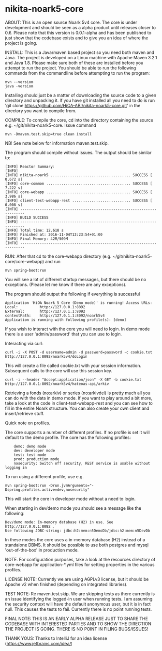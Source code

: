 # nikita-noark5-core
ABOUT:
This is an open source Noark 5v4 core. The core is under development and should be seen as a alpha product until
releases closer to 0.6. Please note that this version is 0.0.1-alpha and has been published to just show that the
codebase exists and to give you an idea of where the project is going.


INSTALL:
This is a Java/maven based project so you need both maven and Java. The project is developed on a Linux machine with
Apache Maven 3.2.1 and Java 1.8. Please make sure both of these are installed before you attempt to run the project.
You should be able to run the following commands from the commandline before attempting to run the program:

    mvn --version
    java -version

Installing should just be a matter of downloading the source code to a given directory and unpacking it. If you have git
installed all you need to do is run 'git clone https://github.com/HiOA-ABI/nikita-noark5-core.git' in the directory you
want to compile from.

COMPILE:
To compile the core, cd into the directory containing the source e.g. ~/git/nikita-noark5-core. Issue command

    mvn -Dmaven.test.skip=true clean install

NB! See note below for information maven.test.skip.

The program should compile without issues. The output should be similar to:

 	[INFO] Reactor Summary:
 	[INFO]
 	[INFO] nikita-noark5 ..................................... SUCCESS [  0.672 s]
 	[INFO] core-common ....................................... SUCCESS [  7.222 s]
 	[INFO] core-webapp ....................................... SUCCESS [  3.986 s]
 	[INFO] client-test-webapp-rest ........................... SUCCESS [  0.008 s]
 	[INFO] ------------------------------------------------------------------------
 	[INFO] BUILD SUCCESS
 	[INFO] ------------------------------------------------------------------------
 	[INFO] Total time: 12.618 s
 	[INFO] Finished at: 2016-11-04T13:23:54+01:00
 	[INFO] Final Memory: 42M/509M
 	[INFO] ------------------------------------------------------------------------

RUN:
After that cd to the core-webapp directory
(e.g. ~/git/nikita-noark5-core/core-webapp) and run

    mvn spring-boot:run

You will see a lot of different startup messages, but there should be no exceptions. (Please let me know if there are
any exceptions).

 The program should output the following if everything is successful

 	Application 'HiOA Noark 5 Core (Demo mode)' is running! Access URLs:
 	Local: 			http://127.0.0.1:8092
 	External: 		http://127.0.1.1:8092
 	contextPath: 	http://127.0.1.1:8092/noark5v4
 	Application is running with following profile(s): [demo]

If you wish to interact with the core you will need to login. In demo mode there is a user 'admin/password' that you can
use to login.

Interacting via curl:

    curl -i -X POST -d username=admin -d password=password -c cookie.txt http://127.0.0.1:8092/noark5v4/doLogin

This will create a file called cookie.txt with your session information. Subsequent calls to the core will use this
session key.

    curl -i --header "Accept:application/json" -X GET -b cookie.txt http://127.0.0.1:8092/noark5v4/hateoas-api/arkiv

Retrieving a fonds (no:arkiv) or series (no:arkivdel) is pretty much all you can do with the data in demo mode. If you
want to play around a bit more, take a look at the code in client-test-webapp-rest and you can see how to fill in the
entire Noark structure. You can also create your own client and insert/retrieve stuff.

Quick note on profiles.

The core supports a number of different profiles. If no profile is set it will default to the demo profile. The core has
 the following profiles:

        demo: demo mode
        dev: developer mode
        test: test mode
        prod: production mode
        nosecurity: Switch off security, REST service is usable without logging in

To run using a different profile, use e.g.

    mvn spring-boot:run -Drun.jvmArguments="-Dspring.profiles.active=dev,nosecurity"

This will start the core in developer mode without a need to login.

When starting in dev/demo mode you should see a message like the following:

    Dev/demo mode: In-memory database (H2) in use. See http://127.0.0.1:8082 .
    Use following JDBC-string: jdbc:h2:mem:n5DemoDb/jdbc:h2:mem:n5DevDb

In these modes the core uses a in-memory database (H2) instead of a standalone DBMS. It should be possible to use both
postgres and mysql 'out-of-the-box' in production mode.


NOTE. For configuration purposes, take a look at the resources directory of core-webapp for application-*.yml files for
setting properties in the various profiles.

LICENSE NOTE:
Currently we are using AGPLv3 license, but it should be Apache v2 when finished (depending on integrated libraries).

TEST NOTE:
Re maven.test.skip. We are skipping tests as there currently is an issue identifying the logged-in user when running
tests. I am assuming the security context will have the default anonymous user, but it is in fact null. This causes the
tests to fail. Currently there is no point running tests.

FINAL NOTE: THIS IS AN EARLY ALPHA RELEASE JUST TO SHARE THE CODEBASE WITH INTERESTED PARTIES AND TO SHOW THE DIRECTION
THE PROJECT IS GOING. THERE IS NO POINT IN FILING BUGS/ISSUES!

THANK YOUS:
Thanks to IntelliJ for an idea license (https://www.jetbrains.com/idea/)